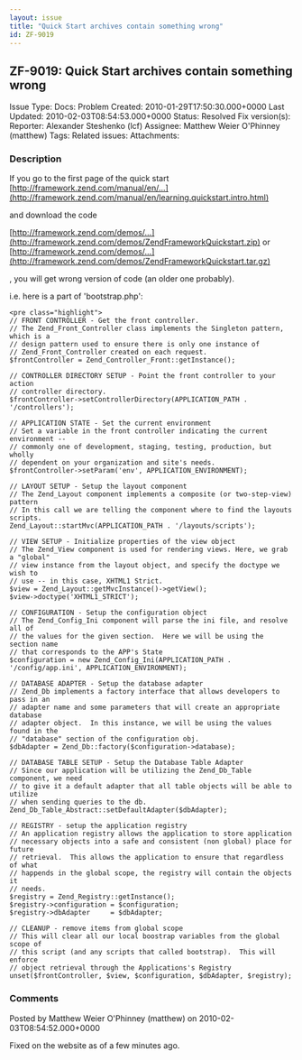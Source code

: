 ```yaml
---
layout: issue
title: "Quick Start archives contain something wrong"
id: ZF-9019
---
```


ZF-9019: Quick Start archives contain something wrong
-----------------------------------------------------

 Issue Type: Docs: Problem Created: 2010-01-29T17:50:30.000+0000 Last Updated: 2010-02-03T08:54:53.000+0000 Status: Resolved Fix version(s): 
 Reporter:  Alexander Steshenko (lcf)  Assignee:  Matthew Weier O'Phinney (matthew)  Tags: 
 Related issues: 
 Attachments: 
### Description

If you go to the first page of the quick start [http://framework.zend.com/manual/en/…](http://framework.zend.com/manual/en/learning.quickstart.intro.html)

and download the code

[http://framework.zend.com/demos/…](http://framework.zend.com/demos/ZendFrameworkQuickstart.zip) or [http://framework.zend.com/demos/…](http://framework.zend.com/demos/ZendFrameworkQuickstart.tar.gz)

, you will get wrong version of code (an older one probably).

i.e. here is a part of 'bootstrap.php':

 
    <pre class="highlight">
    // FRONT CONTROLLER - Get the front controller.
    // The Zend_Front_Controller class implements the Singleton pattern, which is a
    // design pattern used to ensure there is only one instance of
    // Zend_Front_Controller created on each request.
    $frontController = Zend_Controller_Front::getInstance();
    
    // CONTROLLER DIRECTORY SETUP - Point the front controller to your action
    // controller directory.
    $frontController->setControllerDirectory(APPLICATION_PATH . '/controllers');
    
    // APPLICATION STATE - Set the current environment
    // Set a variable in the front controller indicating the current environment --
    // commonly one of development, staging, testing, production, but wholly
    // dependent on your organization and site's needs.
    $frontController->setParam('env', APPLICATION_ENVIRONMENT);
    
    // LAYOUT SETUP - Setup the layout component
    // The Zend_Layout component implements a composite (or two-step-view) pattern
    // In this call we are telling the component where to find the layouts scripts.
    Zend_Layout::startMvc(APPLICATION_PATH . '/layouts/scripts');
    
    // VIEW SETUP - Initialize properties of the view object
    // The Zend_View component is used for rendering views. Here, we grab a "global"
    // view instance from the layout object, and specify the doctype we wish to
    // use -- in this case, XHTML1 Strict.
    $view = Zend_Layout::getMvcInstance()->getView();
    $view->doctype('XHTML1_STRICT');
    
    // CONFIGURATION - Setup the configuration object
    // The Zend_Config_Ini component will parse the ini file, and resolve all of
    // the values for the given section.  Here we will be using the section name
    // that corresponds to the APP's State
    $configuration = new Zend_Config_Ini(APPLICATION_PATH . '/config/app.ini', APPLICATION_ENVIRONMENT);
    
    // DATABASE ADAPTER - Setup the database adapter
    // Zend_Db implements a factory interface that allows developers to pass in an
    // adapter name and some parameters that will create an appropriate database
    // adapter object.  In this instance, we will be using the values found in the
    // "database" section of the configuration obj.
    $dbAdapter = Zend_Db::factory($configuration->database);
    
    // DATABASE TABLE SETUP - Setup the Database Table Adapter
    // Since our application will be utilizing the Zend_Db_Table component, we need 
    // to give it a default adapter that all table objects will be able to utilize 
    // when sending queries to the db.
    Zend_Db_Table_Abstract::setDefaultAdapter($dbAdapter);
    
    // REGISTRY - setup the application registry
    // An application registry allows the application to store application 
    // necessary objects into a safe and consistent (non global) place for future 
    // retrieval.  This allows the application to ensure that regardless of what 
    // happends in the global scope, the registry will contain the objects it 
    // needs.
    $registry = Zend_Registry::getInstance();
    $registry->configuration = $configuration;
    $registry->dbAdapter     = $dbAdapter;
    
    // CLEANUP - remove items from global scope
    // This will clear all our local boostrap variables from the global scope of 
    // this script (and any scripts that called bootstrap).  This will enforce 
    // object retrieval through the Applications's Registry
    unset($frontController, $view, $configuration, $dbAdapter, $registry);


 

 

### Comments

Posted by Matthew Weier O'Phinney (matthew) on 2010-02-03T08:54:52.000+0000

Fixed on the website as of a few minutes ago.

 

 